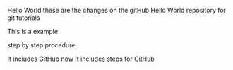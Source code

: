 Hello World these are the changes on the gitHub
Hello World repository for git tutorials

This is a example

step by step procedure

It includes GitHub now
It includes steps for GitHub
